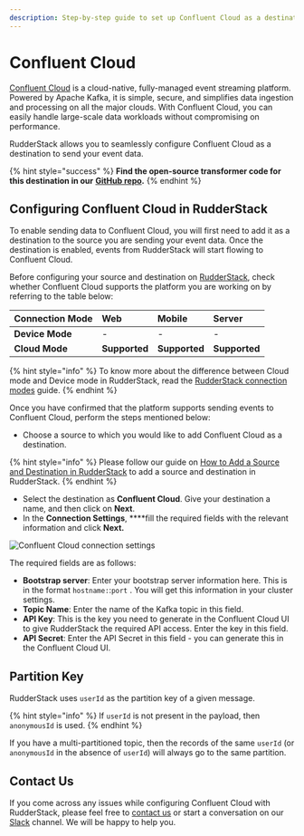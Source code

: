 ```yaml
---
description: Step-by-step guide to set up Confluent Cloud as a destination in RudderStack
---
```


# Confluent Cloud

[Confluent Cloud](https://www.confluent.io/confluent-cloud/) is a cloud-native, fully-managed event streaming platform. Powered by Apache Kafka, it is simple, secure, and simplifies data ingestion and processing on all the major clouds. With Confluent Cloud, you can easily handle large-scale data workloads without compromising on performance.

RudderStack allows you to seamlessly configure Confluent Cloud as a destination to send your event data.

{% hint style="success" %}
**Find the open-source transformer code for this destination in our** [**GitHub repo**](https://github.com/rudderlabs/rudder-transformer/tree/master/v0/destinations/confluent_cloud)**.**
{% endhint %}

## Configuring Confluent Cloud in RudderStack

To enable sending data to Confluent Cloud, you will first need to add it as a destination to the source you are sending your event data. Once the destination is enabled, events from RudderStack will start flowing to Confluent Cloud.

Before configuring your source and destination on [RudderStack](https://app.rudderstack.com/), check whether Confluent Cloud supports the platform you are working on by referring to the table below:

| **Connection Mode** | **Web** | **Mobile** | **Server** |
| :--- | :--- | :--- | :--- |
| **Device Mode** | - | - | - |
| **Cloud Mode** | **Supported** | **Supported** | **Supported** |

{% hint style="info" %}
 To know more about the difference between Cloud mode and Device mode in RudderStack, read the [RudderStack connection modes](https://docs.rudderstack.com/get-started/rudderstack-connection-modes) guide.
{% endhint %}

Once you have confirmed that the platform supports sending events to Confluent Cloud, perform the steps mentioned below:

* Choose a source to which you would like to add Confluent Cloud as a destination.

{% hint style="info" %}
Please follow our guide on [How to Add a Source and Destination in RudderStack](https://docs.rudderstack.com/how-to-guides/adding-source-and-destination-rudderstack) to add a source and destination in RudderStack.
{% endhint %}

* Select the destination as **Confluent Cloud**. Give your destination a name, and then click on **Next**.
* In the **Connection Settings**, ****fill the required fields with the relevant information and click **Next.**

![Confluent Cloud connection settings](../../.gitbook/assets/screenshot-2020-11-27-at-1.28.49-pm.png)

The required fields are as follows:

* **Bootstrap server**: Enter your bootstrap server information here. This is in the format `hostname:`:`port` . You will get this information in your cluster settings.
* **Topic Name**: Enter the name of the Kafka topic in this field.
* **API Key**: This is the key you need to generate in the Confluent Cloud UI to give RudderStack the required API access. Enter the key in this field.
* **API Secret**: Enter the API Secret in this field - you can generate this in the Confluent Cloud UI.

## Partition Key

RudderStack uses `userId` as the partition key of a given message. 

{% hint style="info" %}
If `userId` is not present in the payload, then `anonymousId` is used.
{% endhint %}

If you have a multi-partitioned topic, then the records of the same `userId` \(or `anonymousId` in the absence of `userId`\) will always go to the same partition.

## Contact Us

If you come across any issues while configuring Confluent Cloud with RudderStack, please feel free to [contact us](mailto:%20docs@rudderstack.com) or start a conversation on our [Slack](https://resources.rudderstack.com/join-rudderstack-slack) channel. We will be happy to help you.

